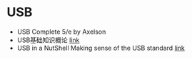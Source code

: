 # USB

* USB Complete 5/e by Axelson
* USB基础知识概论 [link](https://www.crifan.com/files/doc/docbook/usb_basic/release/html/usb_basic.html)
* USB in a NutShell Making sense of the USB standard [link](https://www.beyondlogic.org/usbnutshell/)
